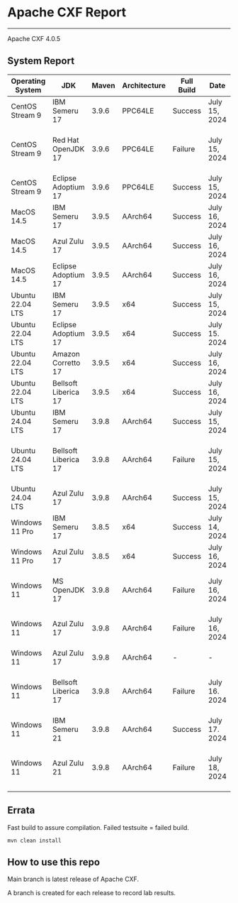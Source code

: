 # Apache CXF Report
--- 

Apache CXF 4.0.5

## System Report

| Operating System    | JDK       | Maven | Architecture | Full Build | Date  | Notes |
|---------------------|-----------|-------|--------------|------------|-------|-------|
| CentOS Stream 9     | IBM Semeru 17  | 3.9.6 | PPC64LE      | Success | July 15, 2024 | |
| CentOS Stream 9     | Red Hat OpenJDK 17  | 3.9.6 | PPC64LE      | Failure | July 15, 2024 | Apache CXF WS-Security System Tests |
| CentOS Stream 9     | Eclipse Adoptium 17  | 3.9.6 | PPC64LE      | Success | July 15, 2024 | |
| MacOS 14.5          | IBM Semeru 17  | 3.9.5 | AArch64      | Success | July 16, 2024 | |
| MacOS 14.5          | Azul Zulu 17  | 3.9.5 | AArch64      | Success | July 16, 2024 | |
| MacOS 14.5          | Eclipse Adoptium 17  | 3.9.5 | AArch64      | Success | July 16, 2024 | |
| Ubuntu 22.04 LTS    | IBM Semeru 17  | 3.9.5 | x64      | Success | July 15, 2024 | |
| Ubuntu 22.04 LTS    | Eclipse Adoptium 17  | 3.9.5 | x64      | Success | July 15. 2024 | |
| Ubuntu 22.04 LTS    | Amazon Corretto 17  | 3.9.5 | x64      | Success | July 16, 2024 | |
| Ubuntu 22.04 LTS    | Bellsoft Liberica 17  | 3.9.5 | x64      | Success | July 16, 2024 | |
| Ubuntu 24.04 LTS    | IBM Semeru 17  | 3.9.8 | AArch64      | Success | July 15, 2024 | |
| Ubuntu 24.04 LTS    | Bellsoft Liberica 17 | 3.9.8 | AArch64      | Failure | July 15, 2024 | HttpClient 5.x Transport System Tests |
| Ubuntu 24.04 LTS    | Azul Zulu 17  | 3.9.8 | AArch64      | Success | July 15, 2024 | |
| Windows 11 Pro      | IBM Semeru 17  | 3.8.5 | x64      | Success | July 14, 2024 | |
| Windows 11 Pro      | Azul Zulu 17  | 3.8.5 | x64      | Success | July 16, 2024 | |
| Windows 11       | MS OpenJDK 17  | 3.9.8 | AArch64      | Failure | July 16, 2024 | Code Generation Maven2 Plugins |
| Windows 11       | Azul Zulu 17  | 3.9.8 | AArch64      | Failure | July 16, 2024 | Code Generation Maven2 Plugins |
| Windows 11       | Azul Zulu 17  | 3.9.8 | AArch64      | - | - |  |
| Windows 11       | Bellsoft Liberica 17  | 3.9.8 | AArch64      | Failure | July 16. 2024 | Distributed Tracing Integration System Tests |
| Windows 11       | IBM Semeru 21  | 3.9.8 | AArch64      | Success | July 17. 2024 | x64 JVM running via Prism |
| Windows 11       | Azul Zulu 21  | 3.9.8 | AArch64      | Failure | July 18, 2024 | Distributed Tracing Integration System Tests |



## Errata


Fast build to assure compilation. Failed testsuite = failed build.
```
mvn clean install
```

## How to use this repo

Main branch is latest release of Apache CXF.

A branch is created for each release to record lab results.
